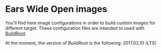 # Ears Wide Open images

You'll find here image configurations in order to build custom images
for different target. These configuration files are intended to used with
[BuildRoot][l1].

At the moment, the version of BuildRoot is the following: 2017.02.10 (LTS)

[l1]: https://buildroot.org
